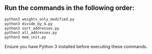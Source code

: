 


## Run the commands in the following order:

```bash
python3 weights_only_modified.py
python3 divide_by_4.py
python3 sort_addresses.py
python3 all_addresses.py
python3 mem_init.py
```

Ensure you have Python 3 installed before executing these commands.

